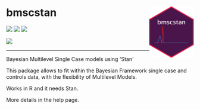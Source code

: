 # bmscstan <img src="sticker.png" align="right" width="120" />

<!--[![CRAN checks](https://cranchecks.info/badges/summary/bmscstan)](https://cran.r-project.org/web/checks/check_results_bmscstan.html)
[![R build status](https://github.com/michelescandola/bmscstan/workflows/R-CMD-check/badge.svg)](https://github.com/michelescandola/bmscstan/actions)-->

[![](https://www.r-pkg.org/badges/version/bmscstan?color=orange)](https://cran.r-project.org/package=bmscstan)
[![](http://cranlogs.r-pkg.org/badges/grand-total/bmscstan?color=blue)](https://cran.r-project.org/package=bmscstan)
[![](https://img.shields.io/github/last-commit/michelescandola/bmscstan.svg)](https://github.com/michelescandola/bmscstan/commits/master)

[![](https://img.shields.io/badge/preprint%20in%20PsyArXiv-10.31234/osf.io/sajdqS-yellow.svg)](https://psyarxiv.com/sajdq/)

----------------------------

Bayesian Multilevel Single Case models using 'Stan'

This package allows to fit within the Bayesian Framework single case and
controls data, with the flexibility of Multilevel Models.

Works in R and it needs Stan.

More details in the help page.


